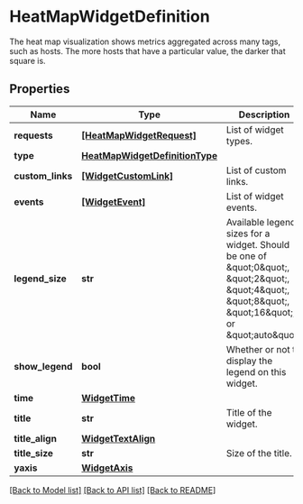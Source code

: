 # HeatMapWidgetDefinition

The heat map visualization shows metrics aggregated across many tags, such as hosts. The more hosts that have a particular value, the darker that square is.

## Properties

| Name             | Type                                                              | Description                                                                                                                                                        | Notes      |
| ---------------- | ----------------------------------------------------------------- | ------------------------------------------------------------------------------------------------------------------------------------------------------------------ | ---------- |
| **requests**     | [**[HeatMapWidgetRequest]**](HeatMapWidgetRequest.md)             | List of widget types.                                                                                                                                              |
| **type**         | [**HeatMapWidgetDefinitionType**](HeatMapWidgetDefinitionType.md) |                                                                                                                                                                    |
| **custom_links** | [**[WidgetCustomLink]**](WidgetCustomLink.md)                     | List of custom links.                                                                                                                                              | [optional] |
| **events**       | [**[WidgetEvent]**](WidgetEvent.md)                               | List of widget events.                                                                                                                                             | [optional] |
| **legend_size**  | **str**                                                           | Available legend sizes for a widget. Should be one of \&quot;0\&quot;, \&quot;2\&quot;, \&quot;4\&quot;, \&quot;8\&quot;, \&quot;16\&quot;, or \&quot;auto\&quot;. | [optional] |
| **show_legend**  | **bool**                                                          | Whether or not to display the legend on this widget.                                                                                                               | [optional] |
| **time**         | [**WidgetTime**](WidgetTime.md)                                   |                                                                                                                                                                    | [optional] |
| **title**        | **str**                                                           | Title of the widget.                                                                                                                                               | [optional] |
| **title_align**  | [**WidgetTextAlign**](WidgetTextAlign.md)                         |                                                                                                                                                                    | [optional] |
| **title_size**   | **str**                                                           | Size of the title.                                                                                                                                                 | [optional] |
| **yaxis**        | [**WidgetAxis**](WidgetAxis.md)                                   |                                                                                                                                                                    | [optional] |

[[Back to Model list]](README.md#documentation-for-models) [[Back to API list]](README.md#documentation-for-api-endpoints) [[Back to README]](README.md)
